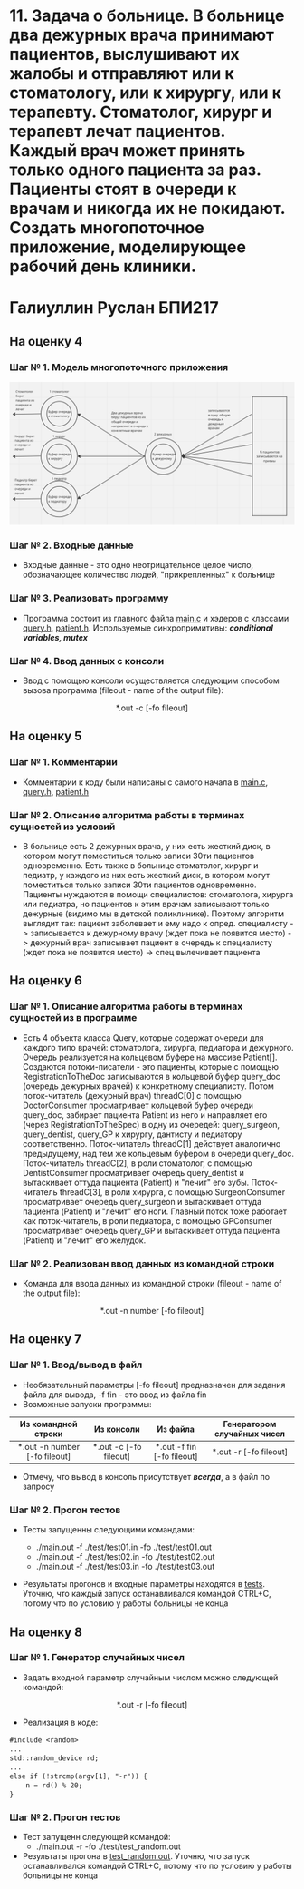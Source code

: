 # 11. Задача о больнице. В больнице два дежурных врача принимают пациентов, выслушивают их жалобы и отправляют или к стоматологу, или к хирургу, или к терапевту. Стоматолог, хирург и терапевт лечат пациентов. Каждый врач может принять только одного пациента за раз. Пациенты стоят в очереди к врачам и никогда их не покидают. Создать многопоточное приложeние, моделирующее рабочий день клиники.
# Галиуллин Руслан БПИ217
## На оценку 4
### Шаг № 1. Модель многопоточного приложения
  ![](https://github.com/RuslanGaliullin/CAaOS/blob/IHW_04/data/multithreading_model_01.png)
### Шаг № 2. Входные данные
- Входные данные - это одно неотрицательное целое число, обозначающее количество людей, \"прикрепленных\" к больнице
### Шаг № 3. Реализовать программу
- Программа состоит из главного файла [main.c](https://github.com/RuslanGaliullin/CAaOS/blob/IHW_04/main.cpp) и хэдеров с классами [query.h](https://github.com/RuslanGaliullin/CAaOS/blob/IHW_04/query.h), [patient.h](https://github.com/RuslanGaliullin/CAaOS/blob/IHW_04/patient.h). Используемые синхропримитивы: _**conditional variables, mutex**_
### Шаг № 4. Ввод данных с консоли
- Ввод с помощью консоли осуществляется следующим способом вызова программа (fileout - name of the output file):
<div align="center">*.out -c [-fo fileout]</div>

## На оценку 5
### Шаг № 1. Комментарии
- Комментарии к коду были написаны с самого начала в [main.c](https://github.com/RuslanGaliullin/CAaOS/blob/IHW_04/main.cpp), [query.h](https://github.com/RuslanGaliullin/CAaOS/blob/IHW_04/query.h), [patient.h](https://github.com/RuslanGaliullin/CAaOS/blob/IHW_04/patient.h)
### Шаг № 2. Описание алгоритма работы в терминах сущностей из условий
- В больнице есть 2 дежурных врача, у них есть жесткий диск, в котором могут поместиться только записи 30ти пациентов одновременно. Есть также в больнице стоматолог, хирург и педиатр, у каждого из них есть жесткий диск, в котором могут поместиться только записи 30ти пациентов одновременно. Пациенты нуждаются в помощи специалистов: стоматолога, хирурга или педиатра, но пациентов к этим врачам записывают только дежурные (видимо мы в детской поликлинике). Поэтому алгоритм выглядит так: пациент заболевает и ему надо к опред. специалисту -> записывается к дежурному врачу (ждет пока не появится место) -> дежурный врач записывает пациент в очередь к специалисту (ждет пока не появится место) -> спец вылечивает пациента

## На оценку 6
### Шаг № 1. Описание алгоритма работы в терминах сущностей из в программе
- Есть 4 объекта класса Query, которые содержат очереди для каждого типо врачей: стоматолога, хирурга, педиатора и дежурного. Очередь реализуется на кольцевом буфере на массиве Patient[]. 
Создаются потоки-писатели - это пациенты, которые с помощью RegistrationToTheDoc записываются в кольцевой буфер query_doc (очередь дежурных врачей) к конкретному специалисту.
Потом поток-читатель (дежурный врач) threadC[0] с помощью DoctorConsumer просматривает кольцевой буфер очереди query_doc, забирает пациента Patient из него и направляет его (через RegistrationToTheSpec) в одну из очередей: query_surgeon, query_dentist, query_GP к хирургу, дантисту и педиатору соответственно. Поток-читатель threadC[1] действует аналогично предыдущему, над тем же кольцевым буфером в очереди query_doc. Поток-читатель threadC[2], в роли стоматолог, с помощью DentistConsumer просматривает очередь query_dentist и вытаскивает оттуда пациента (Patient) и "лечит" его зубы. Поток-читатель threadC[3], в роли хирурга, с помощью SurgeonConsumer просматривает очередь query_surgeon и вытаскивает оттуда пациента (Patient) и "лечит" его ноги. Главный поток тоже работает как поток-читатель, в роли педиатора, с помощью GPConsumer просматривает очередь query_GP и вытаскивает оттуда пациента (Patient) и "лечит" его желудок. 

### Шаг № 2. Реализован ввод данных из командной строки
- Команда для ввода данных из командной строки (fileout - name of the output file):
<div align="center">*.out -n number [-fo fileout]</div>

## На оценку 7
### Шаг № 1. Ввод/вывод в файл
- Необязательный параметры [-fo fileout] предназначен для задания файла для вывода, -f fin - это ввод из файла fin
- Возможные запуски программы:

|Из командной строки|Из консоли|Из файла|Генератором случайных чисел|
|:--:|:--:|:--:|:--:|
|*.out -n number [-fo fileout]|*.out -c [-fo fileout]|*.out -f fin [-fo fileout]|*.out -r [-fo fileout]|

- Отмечу, что вывод в консоль присутствует _**всегда**_, а в файл по запросу
### Шаг № 2. Прогон тестов
- Тесты запущенны следующими командами:

  * ./main.out -f ./test/test01.in -fo ./test/test01.out
  * ./main.out -f ./test/test02.in -fo ./test/test02.out
  * ./main.out -f ./test/test03.in -fo ./test/test03.out
- Результаты прогонов и входные параметры находятся в [tests](https://github.com/RuslanGaliullin/CAaOS/tree/IHW_04/test). Уточню, что каждый запуск останавливался командой CTRL+C, потому что по условию у работы больницы не конца
## На оценку 8
### Шаг № 1. Генератор случайных чисел
- Задать входной параметр случайным числом можно следующей командой:
<div align="center">*.out -r [-fo fileout]</div>

- Реализация в коде:
```
#include <random>
...
std::random_device rd;
...
else if (!strcmp(argv[1], "-r")) {
    n = rd() % 20;
}
```
### Шаг № 2. Прогон тестов
- Тест запущенн следующей командой:
  * ./main.out -r -fo ./test/test_random.out
- Результаты прогона в [test_random.out](https://github.com/RuslanGaliullin/CAaOS/tree/IHW_04/test/test_random.out). Уточню, что запуск останавливался командой CTRL+C, потому что по условию у работы больницы не конца
